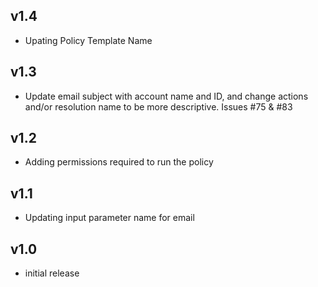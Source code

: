 v1.4
----
- Upating Policy Template Name

v1.3
----
- Update email subject with account name and ID, and change actions and/or resolution name to be more descriptive. Issues #75 & #83

v1.2
----
- Adding permissions required to run the policy

v1.1
----
- Updating input parameter name for email

v1.0
-----
- initial release
